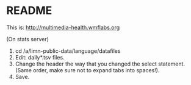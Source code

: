 README
======

This is: http://multimedia-health.wmflabs.org

(On stats server)
1. cd /a/limn-public-data/language/datafiles
2. Edit: daily*.tsv files.
3. Change the header the way that you changed the select statement. (Same order,
   make sure not to expand tabs into spaces!).
4. Save.
